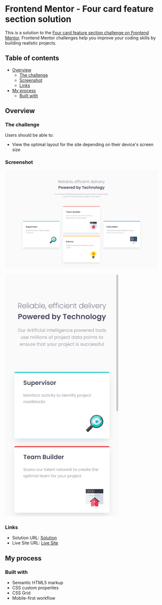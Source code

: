 # Frontend Mentor - Four card feature section solution

This is a solution to the [Four card feature section challenge on Frontend Mentor](https://www.frontendmentor.io/challenges/four-card-feature-section-weK1eFYK). Frontend Mentor challenges help you improve your coding skills by building realistic projects. 

## Table of contents

- [Overview](#overview)
  - [The challenge](#the-challenge)
  - [Screenshot](#screenshot)
  - [Links](#links)
- [My process](#my-process)
  - [Built with](#built-with)


## Overview

### The challenge

Users should be able to:

- View the optimal layout for the site depending on their device's screen size

### Screenshot

![](./screenshot.png)

![](./mobile-screenshot.png)

### Links

- Solution URL: [Solution](https://www.frontendmentor.io/solutions/four-card-feature-section-with-grid-layout-UKteF6BzG)
- Live Site URL: [Live Site](https://egemendemir.github.io/frontend-practice/four-card-feature-section-master/)

## My process

### Built with

- Semantic HTML5 markup
- CSS custom properties
- CSS Grid
- Mobile-first workflow